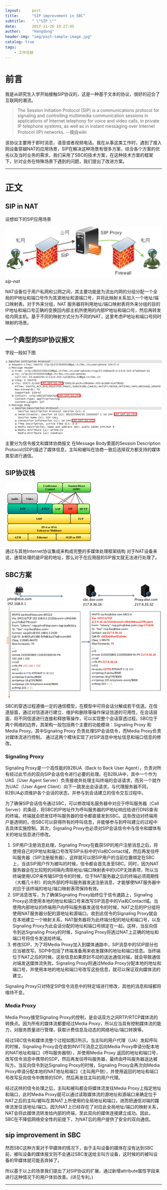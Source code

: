```yaml
---
layout:     post
title:      "SIP improvement in SBC"
subtitle:   " \"SIP \""
date:       2017-11-26 19:27:45 
author:     "Hangdong"
header-img: "img/post-sample-image.jpg"
catalog: true
tags:
    - 工作总结
---
```


# 前言 #

我是从研究生入学开始接触SIP协议的，这是一种基于文本的协议，很好的迎合了互联网的潮流。
> The Session Initiation Protocol (SIP) is a communications protocol for signaling and controlling multimedia communication sessions in applications of Internet telephony for voice and video calls, in private IP telephone systems, as well as in instant messaging over Internet Protocol (IP) networks.
--摘自wiki

该协议主要用于即时消息，语音或者视频电话。我在从事这类工作时，遇到了接入网设备穿越NAT的应用场景，SIP在解决这种场景有很多方案，综合各个方案的优劣以及当时业务的需求，我们采用了SBC的技术方案，在这种技术方案的框架下，针对业务在特殊场景下遇到的问题，我们提出了改进方案。

---

# 正文 #
## SIP in NAT ##
设想如下的SIP应用场景

![](/img/in-post/post-sip/sip-nat.jpg)
*sip-nat*

NAT设备位于用户私网和公网之间，其主要功能是为流出内网的分组分配一个全局的IP地址和端口号作为其源地址和源端口号，并将此映射关系加入一个地址/端口映射表。对于外来分组，NAT 服务器将利用地址/端口映射表将外来分组的目的IP地址和端口号正确的变换回内部主机所使用的内部IP地址和端口号，然后再转发给内网主机。基于不同的映射方式分为不同的NAT，这里考虑IP地址和端口号同时映射的场景。

## 一个典型的SIP协议报文 ##
字段一般如下图

![](/img/in-post/post-sip/sip-packet.jpg)

主要分为信令报文和媒体协商报文
在Message Body里面的Session Description Protocol(SDP)描述了媒体信息，主叫和被叫在协商一致后选择双方都支持的媒体类型进行通信。

## SIP协议栈 ##
![](/img/in-post/post-sip/stack.png)

通过与其他Internet协议集成来构成完整的多媒体处理框架结构
对于NAT设备来说，通常处理的是IP层的地址，那么对于在应用层的SIP报文就无法进行处理了。

## SBC方案 ##
![](/img/in-post/post-sip/Sip_call_using_SBC.png)
SBC的穿透过程遵循一定的通信模型，在模型中可将会话分解成若干信道。在信道层面，通过对信道进行建立、维护和删除等操作保证信道的可用性，在会话层面，将不同信道进行连接和释放等操作，可以实现整个会话穿透过程。SBC位于两个网络的边界，其架构一般包括两个主要的功能模块：Signaling Proxy 和Media Proxy。其中Signaling Proxy 负责处理SIP会话信令，而Media Proxy负责对媒体流进行控制。 通过这两个模块实现了对SIP消息中地址信息和端口信息的修改。

### Signaling Proxy ###
Signaling Proxy是一个高性能的B2BUA（Back to Back User Agent），负责对所有经过此节点的双向SIP会话信令进行必要的处理。在B2BUA中，其中一个作为UAS（User Agent Server）负责接收并处理主叫终端的会话请求，而另一个就作为UAC（User Agent Client）向下一跳发出会话请求。与代理服务器不同，B2BUA必须维护各个会话的状态，并参与到会话建立的信令交互过程中。

为了确保SIP会话信令通过SBC，可以修改域名服务器中对应于呼叫服务器（Call Server）的条目，将SBC的IP地址作为呼叫服务器的IP地址响应给进行DNS查询的终端，终端就会把发往呼叫服务器的信令都直接发到SBC。这些改动对终端用户是透明的，但SBC可以获得所有的呼叫信息，并能够参与到呼叫建立的过程中去具体实施控制。其次，Signaling Proxy也必须对SIP会话信令中与信令和媒体有关的地址信息进行修改。

1. SIP用户注册消息处理，Signaling Proxy在截获SIP的用户注册消息之后，将使用自己的IP地址和端口号改写SIP头标中的Via和Contact域，然后再发往呼叫服务器（SIP注册服务器），这样就可以把SIP用户的当前位置绑定在SBC上，当该SIP用户作为被叫的时候，信令都会首先发至SBC。同时，因为NAT服务器会在比较短的间隔内清除地址/端口映射表中的UDP无效表项，所以当终端使用UDP来传输SIP信令的时候，位于NAT服务器之后的终端必须周期性（大概几十秒）的向外部的呼叫服务器发送注册消息，才能够使NAT服务器中对应于该终端的地址/端口映射表项保持有效。
2. SIP消息改写，为了确保Signaling Proxy始终位于信令通路上，Signaling Proxy必须使用本地的地址和端口号来改写SIP消息中的Via和Contact域。当使用内部地址的终端用户向呼叫服务器发送信令的时候，NAT之后的IP分组将使用NAT服务器分配的源地址和源端口。收到此信令的Signaling Proxy就会在本地建立一个映射关系，NAT服务器将为此终端分配的地址和端口号，以及Signaling Proxy为此会话分配的地址和端口号绑定在一起。这样，当反向信令到达Signaling Proxy的时候，Signaling Proxy将透过NAT上正确的地址和端口号将信令发送给终端。
3. 修改SDP，为了将Media Proxy加入到媒体通路中，SIP消息中的SDP部分也应当被改写。SDP中包括了终端准备用来收发媒体的地址和端口信息。当终端位于NAT之后的时候，这些信息如果原封不动的送达通信对端，就会导致通信对端发送媒体流失败。Signaling Proxy将通过Media Proxy分配本地的地址和端口号，并使用本地的地址和端口号改写这些信息，就可以保证双向媒体流的建立。

Signaling Proxy只对特定SIP信令消息中的特定域进行修改，其他的消息和域都将维持不变。

### Media Proxy ###
Media Proxy接受Signaling Proxy的控制，是会话双方之间RTP/RTCP媒体流的转换点。因为所有的媒体流都要经过Media Proxy，所以应当具有控制媒体流的能力，对服务质量进行管理，获取计费信息及动态的网络地址/端口转换等。

经过SBC信令和媒体流整个过程如图2所示。当主叫的用户代理（UA）发起呼叫的时候，Signaling Proxy会在收到INVITE消息之后向Media Proxy申请分配本地的NAT地址和端口（呼叫服务器侧），并使用Media Proxy 返回的地址和端口号，改写信令消息中携带的SDP，然后再发往呼叫服务器，最终由呼叫服务器送达被叫方。当反向信令到达Signaling Proxy的时候，Signaling Proxy会再次向Media Proxy申请分配本地的NAT地址和端口（主叫用户侧），并使用返回的地址和端口号改写反向信令中携带的SDP，然后再发往主叫的用户代理。 

经过这样的信令处理之后，主叫和被叫都会将媒体流发往Media Proxy上指定地址和端口，此时Media Proxy就可以通过读取媒体流的源地址和源端口来确定位于NAT之后的主叫/被叫在其NAT上所使用的全局地址和端口，进而把通信对端的媒体流发往该地址/端口。因为NAT上已经存在了对应此全局地址/端口的映射关系，NAT会将此媒体流转发给内部的终端，至此双向的媒体连接建立成功。因此，SBC在不降低网络安全性的前提下，为NAT后的用户提供了安全的双向通信。

## sip improvement in SBC ##
然而SBC这种方案对于早媒体的情况下，由于主叫设备的媒体在没有达到SBC前，被叫设备的媒体报文则不会通过SBC发送给主叫方设备，这时候的的被叫设备的早媒体就可能丢弃掉了。

所以基于以上的场景我们提出了对SIP协议的扩展，通过新增attribute属性字段来进行这种情况下的用户体验改善。(详见专利。)

---


